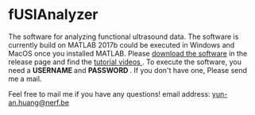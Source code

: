 # fUSIAnalyzer
The software for analyzing functional ultrasound data. The software is currently build on MATLAB 2017b could be executed in Windows and MacOS once you installed MATLAB. Please <a href="https://github.com/YunAnGitHub/fUSIAnalyzer/tags"> download the software</a> in the release page and find the <a href="https://www.youtube.com/playlist?list=PL93HKOLmIO_cK9zdETniLOAj49CIWAb20"> tutorial videos </a>. To execute the software, you need a <b>USERNAME </b> and <b>PASSWORD </b>. If you don't have one, Please send me a mail.


Feel free to mail me if you have any questions!
email address: yun-an.huang@nerf.be
